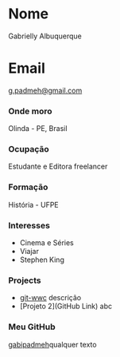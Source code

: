 # Nome
Gabrielly Albuquerque
# Email
g.padmeh@gmail.com

### Onde moro
Olinda - PE, Brasil

### Ocupação
Estudante e Editora freelancer
### Formação
História - UFPE

### Interesses
- Cinema e Séries
- Viajar
- Stephen King


### Projects
- [git-wwc](https://github.com/gabipadmeh/git-wwc) descrição
- [Projeto 2](GitHub Link) abc

### Meu GitHub
[gabipadmeh](https://github.com/gabipadmeh)qualquer texto
